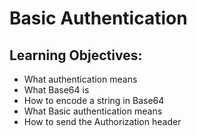 # Basic Authentication

## Learning Objectives:
* What authentication means
* What Base64 is
* How to encode a string in Base64
* What Basic authentication means
* How to send the Authorization header
